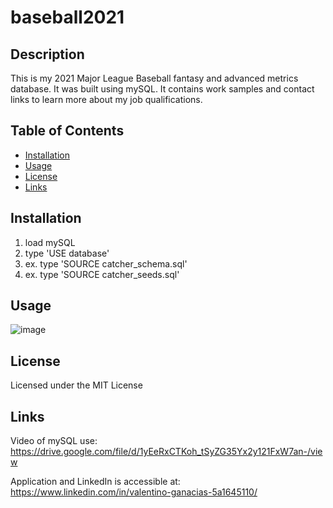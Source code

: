 # baseball2021

## Description
This is my 2021 Major League Baseball fantasy and advanced metrics database. It was built using mySQL.  It contains work samples and contact links to learn more about my job qualifications.

## Table of Contents

- [Installation](#installation)
- [Usage](#usage)
- [License](#license)
- [Links](#links)

## Installation

1.  load mySQL
2.  type 'USE database' 
3.  ex. type 'SOURCE catcher_schema.sql'
4.  ex. type 'SOURCE catcher_seeds.sql'

## Usage

![image](https://user-images.githubusercontent.com/84544540/149605904-ad0c9784-7f38-49ef-a387-a4bf37370834.png)

## License 

Licensed under the MIT License

## Links

Video of mySQL use: https://drive.google.com/file/d/1yEeRxCTKoh_tSyZG35Yx2y121FxW7an-/view

Application and LinkedIn is accessible at: https://www.linkedin.com/in/valentino-ganacias-5a1645110/



